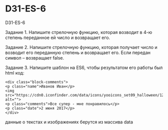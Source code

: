 # D31-ES-6
D31-ES-6

Задание 1. Напишите стрелочную функцию, которая возводит в 4-ю степень переданное ей число и возвращает его.

Задание 2. Напишите стрелочную функцию, которая получает число и возводит его переданную степень и возвращает его. Если передан символ – возвращает false.

Задание 3. Напишите шаблон на   ES6, чтобы результатом его работы был html код:

    <div class="block-comments">
    <p class="name">Иванов Иван</p>
    <img src="https://cdn0.iconfinder.com/data/icons/yooicons_set09_halloween/128/cheshire_cat.png" alt="">
    <p class="comments">Все супер - мне понравилось</p>
    <p class="date">2 июня 2017</p>
    </div>

данные о текстах и изображениях берутся из массива data
